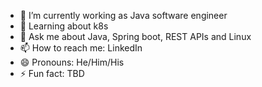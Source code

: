 - 🔭 I’m currently working as Java software engineer
- 🌱 Learning about k8s
- 💬 Ask me about Java, Spring boot, REST APIs and Linux
- 📫 How to reach me: LinkedIn
- 😄 Pronouns: He/Him/His
- ⚡ Fun fact: TBD
